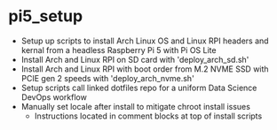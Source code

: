 # pi5_setup
+ Setup up scripts to install Arch Linux OS and Linux RPI headers and kernal from a headless Raspberry Pi 5 with Pi OS Lite
+ Install Arch and Linux RPI on SD card with 'deploy_arch_sd.sh'
+ Install Arch and Linux RPI with boot order from M.2 NVME SSD with PCIE gen 2 speeds with 'deploy_arch_nvme.sh'
+ Setup scripts call linked dotfiles repo for a uniform Data Science DevOps workflow
+ Manually set locale after install to mitigate chroot install issues
    + Instructions located in comment blocks at top of install scripts
